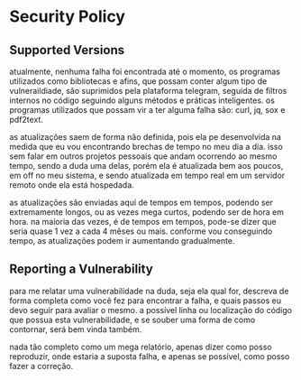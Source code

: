# Security Policy

## Supported Versions
atualmente, nenhuma falha foi encontrada até o momento, os programas utilizados
como bibliotecas e afins, que possam conter algum tipo de vulneraildiade, são
suprimidos pela plataforma telegram, seguida de filtros internos no código seguindo
alguns métodos e práticas inteligentes.
os programas utilizados que possam vir a ter alguma falha são: curl, jq, sox e pdf2text.

as atualizações saem de forma não definida, pois ela pe desenvolvida na medida que eu vou
encontrando brechas de tempo no meu dia a dia. isso sem falar em outros projetos pessoais
que andam ocorrendo ao mesmo tempo, sendo a duda uma delas, porém ela é atualizada bem aos
poucos, em off no meu sistema, e sendo atualizada em tempo real em um servidor remoto onde
ela está hospedada.

as atualizações são enviadas aqui de tempos em tempos, podendo ser extremamente longos, ou
as vezes mega curtos, podendo ser de hora em hora. na maioria das vezes, é de tempos em tempos,
pode-se dizer que seria quase 1 vez a cada 4 mêses ou mais. conforme vou conseguindo tempo, as
atualizações podem ir aumentando gradualmente.

## Reporting a Vulnerability

para me relatar uma vulnerabilidade na duda, seja ela qual for,
descreva de forma completa como você fez para encontrar a falha,
e quais passos eu devo seguir para avaliar o mesmo. a possível linha
ou localização do código que possua esta vulnerabilidade, e se souber
uma forma de como contornar, será bem vinda também.

nada tão completo como um mega relatório, apenas dizer como posso reproduzir,
onde estaria a suposta falha, e apenas se possível, como posso fazer a correção.
